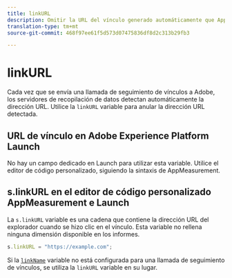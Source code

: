 ```yaml
---
title: linkURL
description: Omitir la URL del vínculo generado automáticamente que AppMeasurement utiliza en las llamadas de seguimiento de vínculos.
translation-type: tm+mt
source-git-commit: 468f97ee61f5d573d07475836df8d2c313b29fb3

---
```



# linkURL

Cada vez que se envía una llamada de seguimiento de vínculos a Adobe, los servidores de recopilación de datos detectan automáticamente la dirección URL. Utilice la `linkURL` variable para anular la dirección URL detectada.

## URL de vínculo en Adobe Experience Platform Launch

No hay un campo dedicado en Launch para utilizar esta variable. Utilice el editor de código personalizado, siguiendo la sintaxis de AppMeasurement.

## s.linkURL en el editor de código personalizado AppMeasurement e Launch

La `s.linkURL` variable es una cadena que contiene la dirección URL del explorador cuando se hizo clic en el vínculo. Esta variable no rellena ninguna dimensión disponible en los informes.

```js
s.linkURL = "https://example.com";
```

Si la [`linkName`](linkname.md) variable no está configurada para una llamada de seguimiento de vínculos, se utiliza la `linkURL` variable en su lugar.
